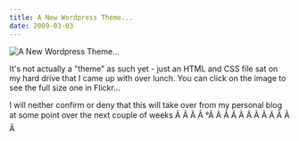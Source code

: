 ```yaml
---
title: A New Wordpress Theme...
date: 2009-03-03
---
```


![A New Wordpress Theme...](https://source.unsplash.com/l7dbl-sUg3k/1600x900)

It's not actually a "theme" as such yet - just an HTML and CSS file sat on my hard drive that I came up with over lunch. You can click on the image to see the full size one in Flickr...

I will neither confirm or deny that this will take over from my personal blog at some point over the next couple of weeks Ã Ã Ã Ã °Ã Ã Ã Ã Ã Ã Ã Ã Ã Ã Ã Ã 